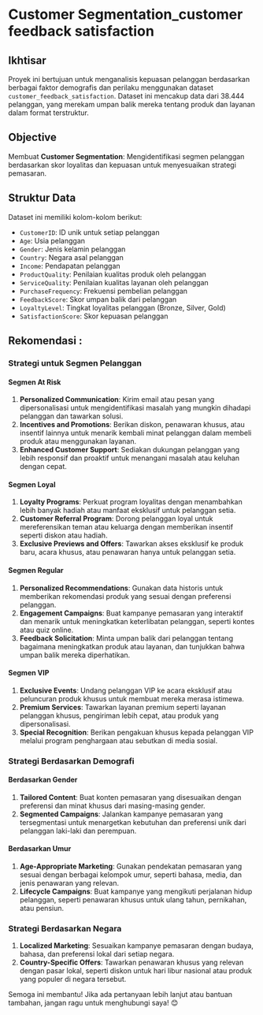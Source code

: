 # Customer Segmentation_customer feedback satisfaction

## Ikhtisar
Proyek ini bertujuan untuk menganalisis kepuasan pelanggan berdasarkan berbagai faktor demografis dan perilaku menggunakan dataset `customer_feedback_satisfaction`. Dataset ini mencakup data dari 38.444 pelanggan, yang merekam umpan balik mereka tentang produk dan layanan dalam format terstruktur. 

## Objective
Membuat **Customer Segmentation**: Mengidentifikasi segmen pelanggan berdasarkan skor loyalitas dan kepuasan untuk menyesuaikan strategi pemasaran.

## Struktur Data
Dataset ini memiliki kolom-kolom berikut:
- `CustomerID`: ID unik untuk setiap pelanggan
- `Age`: Usia pelanggan
- `Gender`: Jenis kelamin pelanggan
- `Country`: Negara asal pelanggan
- `Income`: Pendapatan pelanggan
- `ProductQuality`: Penilaian kualitas produk oleh pelanggan
- `ServiceQuality`: Penilaian kualitas layanan oleh pelanggan
- `PurchaseFrequency`: Frekuensi pembelian pelanggan
- `FeedbackScore`: Skor umpan balik dari pelanggan
- `LoyaltyLevel`: Tingkat loyalitas pelanggan (Bronze, Silver, Gold)
- `SatisfactionScore`: Skor kepuasan pelanggan

## Rekomendasi :

### Strategi untuk Segmen Pelanggan

#### Segmen At Risk
1. **Personalized Communication**: Kirim email atau pesan yang dipersonalisasi untuk mengidentifikasi masalah yang mungkin dihadapi pelanggan dan tawarkan solusi.
2. **Incentives and Promotions**: Berikan diskon, penawaran khusus, atau insentif lainnya untuk menarik kembali minat pelanggan dalam membeli produk atau menggunakan layanan.
3. **Enhanced Customer Support**: Sediakan dukungan pelanggan yang lebih responsif dan proaktif untuk menangani masalah atau keluhan dengan cepat.

#### Segmen Loyal
1. **Loyalty Programs**: Perkuat program loyalitas dengan menambahkan lebih banyak hadiah atau manfaat eksklusif untuk pelanggan setia.
2. **Customer Referral Program**: Dorong pelanggan loyal untuk mereferensikan teman atau keluarga dengan memberikan insentif seperti diskon atau hadiah.
3. **Exclusive Previews and Offers**: Tawarkan akses eksklusif ke produk baru, acara khusus, atau penawaran hanya untuk pelanggan setia.

#### Segmen Regular
1. **Personalized Recommendations**: Gunakan data historis untuk memberikan rekomendasi produk yang sesuai dengan preferensi pelanggan.
2. **Engagement Campaigns**: Buat kampanye pemasaran yang interaktif dan menarik untuk meningkatkan keterlibatan pelanggan, seperti kontes atau quiz online.
3. **Feedback Solicitation**: Minta umpan balik dari pelanggan tentang bagaimana meningkatkan produk atau layanan, dan tunjukkan bahwa umpan balik mereka diperhatikan.

#### Segmen VIP
1. **Exclusive Events**: Undang pelanggan VIP ke acara eksklusif atau peluncuran produk khusus untuk membuat mereka merasa istimewa.
2. **Premium Services**: Tawarkan layanan premium seperti layanan pelanggan khusus, pengiriman lebih cepat, atau produk yang dipersonalisasi.
3. **Special Recognition**: Berikan pengakuan khusus kepada pelanggan VIP melalui program penghargaan atau sebutkan di media sosial.

### Strategi Berdasarkan Demografi

#### Berdasarkan Gender
1. **Tailored Content**: Buat konten pemasaran yang disesuaikan dengan preferensi dan minat khusus dari masing-masing gender.
2. **Segmented Campaigns**: Jalankan kampanye pemasaran yang tersegmentasi untuk menargetkan kebutuhan dan preferensi unik dari pelanggan laki-laki dan perempuan.

#### Berdasarkan Umur
1. **Age-Appropriate Marketing**: Gunakan pendekatan pemasaran yang sesuai dengan berbagai kelompok umur, seperti bahasa, media, dan jenis penawaran yang relevan.
2. **Lifecycle Campaigns**: Buat kampanye yang mengikuti perjalanan hidup pelanggan, seperti penawaran khusus untuk ulang tahun, pernikahan, atau pensiun.

### Strategi Berdasarkan Negara
1. **Localized Marketing**: Sesuaikan kampanye pemasaran dengan budaya, bahasa, dan preferensi lokal dari setiap negara.
2. **Country-Specific Offers**: Tawarkan penawaran khusus yang relevan dengan pasar lokal, seperti diskon untuk hari libur nasional atau produk yang populer di negara tersebut.


Semoga ini membantu! Jika ada pertanyaan lebih lanjut atau bantuan tambahan, jangan ragu untuk menghubungi saya! 😊